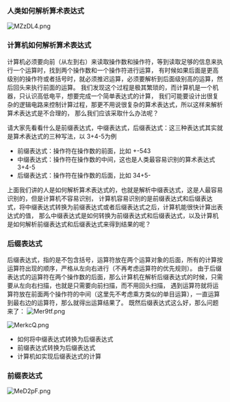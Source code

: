 ### 人类如何解析算术表达式
![MZzDL4.png](https://s2.ax1x.com/2019/11/08/MZzDL4.png)
### 计算机如何解析算术表达式
计算机必须要向前（从左到右）来读取操作数和操作符，等到读取足够的信息来执行一个运算时，找到两个操作数和一个操作符进行运算，
有时候如果后面是更高级别的操作符或者括号时，就必须推迟运算，必须要解析到后面级别高的运算，然后回头来执行前面的运算。
我们发现这个过程是极其繁琐的，而计算机是一个机器，只认识高低电平，想要完成一个简单表达式的计算，
我们可能要设计出很复杂的逻辑电路来控制计算过程，那更不用说很复杂的算术表达式，所以这样来解析算术表达式是不合理的，
那么我们应该采取什么办法呢？

请大家先看看什么是前缀表达式，中缀表达式，后缀表达式：这三种表达式其实就是算术表达式的三种写法，以 3+4-5为例

- 前缀表达式：操作符在操作数的前面，比如 +-543
- 中缀表达式：操作符在操作数的中间，这也是人类最容易识别的算术表达式 3+4-5
- 后缀表达式：操作符在操作数的后面，比如 34+5-

上面我们讲的人是如何解析算术表达式的，也就是解析中缀表达式，这是人最容易识别的，但是计算机不容易识别，
计算机容易识别的是前缀表达式和后缀表达式，将中缀表达式转换为前缀表达式或者后缀表达式之后，计算机能很快计算出表达式的值，
那么中缀表达式是如何转换为前缀表达式和后缀表达式，以及计算机是如何解析前缀表达式和后缀表达式来得到结果的呢？
### 后缀表达式
后缀表达式，指的是不包含括号，运算符放在两个运算对象的后面，所有的计算按运算符出现的顺序，严格从左向右进行（不再考虑运算符的优先规则）。
由于后缀表达式的运算符在两个操作数的后面，那么计算机在解析后缀表达式的时候，只需要从左向右扫描，也就是只需要向前扫描，而不用回头扫描，
遇到运算符就将运算符放在前面两个操作符的中间（这里先不考虑乘方类似的单目运算），一直运算到最右边的运算符，那么就得出运算结果了。
既然后缀表达式这么好，那么问题来了：
![Mer9tf.png](https://s2.ax1x.com/2019/11/09/Mer9tf.png)

![MerkcQ.png](https://s2.ax1x.com/2019/11/09/MerkcQ.png)
- 如何将中缀表达式转换为后缀表达式
- 前缀表达式转换为后缀表达式
- 计算机如实现后缀表达式的计算
### 前缀表达式   
![MeD2pF.png](https://s2.ax1x.com/2019/11/09/MeD2pF.png)

